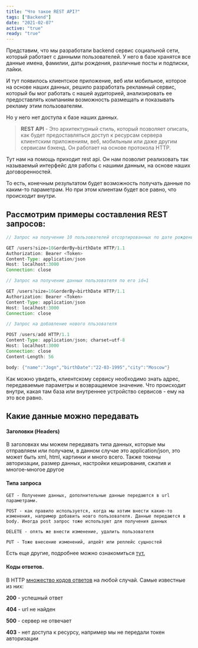 ```yaml
---
title: "Что такое REST API?"
tags: ["Backend"]
date: "2021-02-07"
active: "true"
ready: "true"
---
```


Представим, что мы разработали backend сервис социальной сети, который работает с данными пользователей. У него в базе хранятся все данные  имена, фамилии, даты рождения, различные посты и подписки, лайки.

И тут появилось клиентское приложение, веб или мобильное, которое на основе наших данных, решило разработать рекламный сервис, который бы мог работать с нашей аудиторией, анализировать ее предоставлять компаниям возможность размещать и показывать рекламу этим пользователям.

Но у него нет доступа к базе наших данных.

> **REST API** - Это архитектурный стиль, который позволяет описать,
> как будет предоставляться доступ к ресурсам сервера клиентским приложениям, веб,
> мобильным или даже другим сервисам бэкенд. Он работает на основе протокола HTTP.

Тут нам на помощь приходит rest api. Он нам позволит реализовать так называемый интерфейс для работы с нашими данным, на основе наших договоренностей.

То есть, конечным результатом будет возможность получать данные по каким-то параметрам. Но при этом клиентам будет все равно, что происходит внутри.

## Рассмотрим примеры составления REST запросов:
```java
// Запрос на получение 10 пользователей отсортированных по дате рождения

GET /users?size=10&orderBy=birthDate HTTP/1.1
Authorization: Bearer <Token>
Content-Type: application/json
Host: localhost:3000
Connection: close
```

```java
// Запрос на получение данных пользователя по его id=1

GET /users?size=10&orderBy=birthDate HTTP/1.1
Authorization: Bearer <Token>
Content-Type: application/json
Host: localhost:3000
Connection: close
```

```java
// Запрос на добавление нового пльзователя

POST /users/add HTTP/1.1
Content-Type: application/json; charset=utf-8
Host: localhost:3000
Connection: close
Content-Length: 56

body: {"name":"Jogn","birthDate":"22-03-1995","city":"Moscow"}
```

Как можно увидеть, клиентскому сервису необходимо знать адрес, передаваемые параметры и возвращаемое значение.
Что происходит внутри, какая там база или внутреннее устройство сервисов - ему на это все равно.

## Какие данные можно передавать

#### Заголовки (Headers)

В заголовках мы можем передавать типа данных, которые мы отправляем или получаем,
в данном случае это application/json, это может быть xml, html, картинки и много всего.
Также токены авторизации, размер данных, настройки кеширования,
сжатия и многое-многое другое

#### Типа запроса

```
GET - Получение данных, дополнительные данные передаются в url параметрами.

POST - как правило используется, когда мы хотим внести какие-то изменения, например добавить новго пользователя. Данные передаются в body. Иногда post запрос тоже используют для получения данных

DELETE - опять же внести изменение, удалить пользователя

PUT - Тоже внесение изменений, апдейт или реплейс сущностей
```

Есть еще другие, подробнее можно ознакомиться <a href="https://restfulapi.net/http-methods/" target="_blank">тут.</a>

#### Коды ответов.

В HTTP <a href="https://restfulapi.net/http-status-codes/" target="_blank">множество кодов ответов</a> на любой случай.
Самые известные из них:

**200** - успешный ответ

**404** - url не найден

**500** - сервер не отвечает

**403** - нет доступа к ресурсу, например мы не передали токен авторизации
